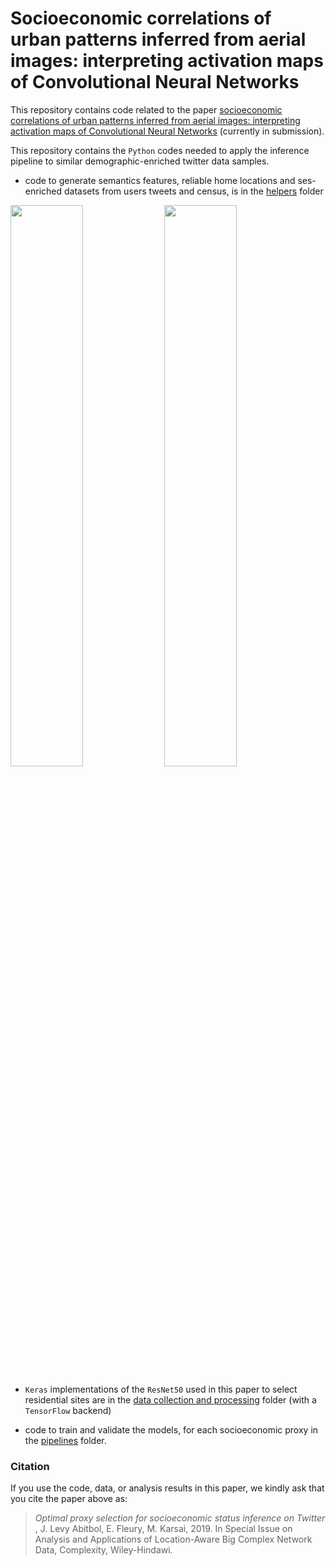 # Socioeconomic correlations of urban patterns inferred from aerial images: interpreting activation maps of Convolutional Neural Networks
This repository contains code related to the paper [socioeconomic correlations of urban patterns inferred from aerial images: interpreting activation maps of Convolutional Neural Networks](http://perso.ens-lyon.fr/marton.karsai/) (currently in submission).

This repository contains the `Python` codes needed to apply the inference pipeline to similar demographic-enriched twitter data samples.

* code to generate semantics features, reliable home locations and ses-enriched datasets from users tweets and census, is in the [helpers](./python_scripts/helpers) folder

<p float="left">
  <img src="./imags/Fig_topiccorrs.png" width="48%"/>
  <img src="./imags/Fig_gmap_see.png" width="48%"/>
</p>

* `Keras` implementations of the `ResNet50` used in this paper to select residential sites are in the [data collection and processing](./python_scripts/data_coll_process) folder (with a `TensorFlow` backend)

* code to train and validate the models, for each socioeconomic proxy in the [pipelines](./python_scripts/pipelines) folder.


### Citation
If you use the code, data, or analysis results in this paper, we kindly ask that you cite the paper above as:

> _Optimal proxy selection for socioeconomic status inference on Twitter_ , J. Levy Abitbol, E. Fleury, M. Karsai, 2019. In Special Issue on Analysis and Applications of Location-Aware Big Complex Network Data, Complexity, Wiley-Hindawi.
